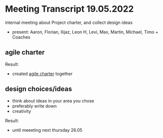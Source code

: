 # Meeting Transcript 19.05.2022

internal meeting about Project charter, and collect design ideas

- present: Aaron, Florian, Ilijaz, Leon H, Levi, Max, Martin, Michael, Timo + Coaches

## agile charter

Result:

- created [agile charter](../../dev-manuals/project-management/agile-charter.md) together

## design choices/ideas

- think about ideas in your area you chose
- preferably write down
- creativity

Result:

- until meeeting next thursday 26.05
